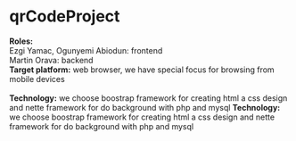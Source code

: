 # qrCodeProject
<b>Roles:</b><br>
   Ezgi Yamac, Ogunyemi Abiodun: frontend <br>
   Martin Orava: backend <br>
<b>Target platform:</b> web browser, we have special focus for browsing from mobile devices <br><br>
<b>Technology:</b> we choose boostrap framework for creating html a css design and nette framework for do background with php and mysql
<b>Technology:</b> we choose boostrap framework for creating html a css design and nette framework for do background with php and mysql
